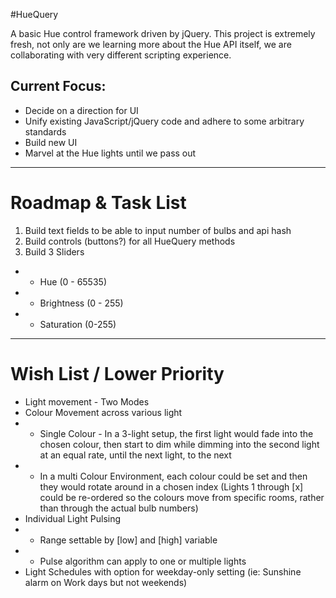 #HueQuery

A basic Hue control framework driven by jQuery. This project is extremely fresh, not only are we learning more about the Hue API itself, we are collaborating with very different scripting experience.

## Current Focus:
* Decide on a direction for UI
* Unify existing JavaScript/jQuery code and adhere to some arbitrary standards
* Build new UI
* Marvel at the Hue lights until we pass out


---
# Roadmap & Task List
1. Build text fields to be able to input number of bulbs and api hash
2. Build controls (buttons?) for all HueQuery methods
3. Build 3 Sliders
- - Hue (0 - 65535)
- - Brightness (0 - 255)
- - Saturation (0-255)

---
# Wish List / Lower Priority
* Light movement - Two Modes
* Colour Movement across various light
* - Single Colour - In a 3-light setup, the first light would fade into the chosen colour, then start to dim while dimming into the second light at an equal rate, until the next light, to the next
* - In a multi Colour Environment, each colour could be set and then they would rotate around in a chosen index (Lights 1 through [x] could be re-ordered so the colours move from specific rooms, rather than through the actual bulb numbers)
* Individual Light Pulsing
* - Range settable by [low] and [high] variable
* - Pulse algorithm can apply to one or multiple lights
* Light Schedules with option for weekday-only setting (ie: Sunshine alarm on Work days but not weekends)

